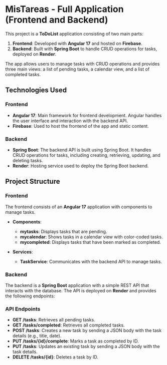 # MisTareas - Full Application (Frontend and Backend)

This project is a **ToDoList** application consisting of two main parts:

1. **Frontend**: Developed with **Angular 17** and hosted on **Firebase**.
2. **Backend**: Built with **Spring Boot** to handle CRUD operations for tasks, deployed on **Render**.

The app allows users to manage tasks with CRUD operations and provides three main views: a list of pending tasks, a calendar view, and a list of completed tasks.

## Technologies Used

### Frontend

- **Angular 17**: Main framework for frontend development. Angular handles the user interface and interaction with the backend API.
- **Firebase**: Used to host the frontend of the app and static content.

### Backend

- **Spring Boot**: The backend API is built using Spring Boot. It handles CRUD operations for tasks, including creating, retrieving, updating, and deleting tasks.
- **Render**: Hosting service used to deploy the Spring Boot backend.

## Project Structure

### Frontend

The frontend consists of an **Angular 17** application with components to manage tasks.

- **Components**:
  - **mytasks**: Displays tasks that are pending.
  - **mycalendar**: Shows tasks in a calendar view with color-coded tasks.
  - **mycompleted**: Displays tasks that have been marked as completed.

- **Services**:
  - **TaskService**: Communicates with the backend API to manage tasks.

### Backend

The backend is a **Spring Boot** application with a simple REST API that interacts with the database. The API is deployed on **Render** and provides the following endpoints:

### API Endpoints

- **GET /tasks**: Retrieves all pending tasks.
- **GET /tasks/completed**: Retrieves all completed tasks.
- **POST /tasks**: Creates a new task by sending a JSON body with the task details (e.g., title, date).
- **PUT /tasks/{id}/complete**: Marks a task as completed by ID.
- **PUT /tasks**: Updates an existing task by sending a JSON body with the task details.
- **DELETE /tasks/{id}**: Deletes a task by ID.
